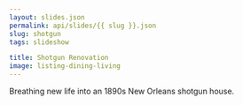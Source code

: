 ```yaml
---
layout: slides.json
permalink: api/slides/{{ slug }}.json
slug: shotgun
tags: slideshow

title: Shotgun Renovation
image: listing-dining-living
---
```

Breathing new life into an 1890s New Orleans shotgun house.

